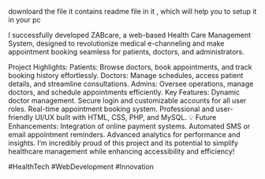 
downloard the file it contains readme file in it , which will help you to setup it in your pc

I successfully developed ZABcare, a web-based Health Care Management System, designed to revolutionize medical e-channeling and make appointment booking seamless for patients, doctors, and administrators.

Project Highlights:
Patients: Browse doctors, book appointments, and track booking history effortlessly.
Doctors: Manage schedules, access patient details, and streamline consultations.
Admins: Oversee operations, manage doctors, and schedule appointments efficiently.
Key Features:
Dynamic doctor management.
Secure login and customizable accounts for all user roles.
Real-time appointment booking system.
Professional and user-friendly UI/UX built with HTML, CSS, PHP, and MySQL.
💡 Future Enhancements:
Integration of online payment systems.
Automated SMS or email appointment reminders.
Advanced analytics for performance and insights.
I’m incredibly proud of this project and its potential to simplify healthcare management while enhancing accessibility and efficiency!

#HealthTech #WebDevelopment #Innovation

